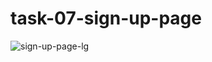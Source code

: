 # task-07-sign-up-page
 
![sign-up-page-lg](https://github.com/adibmansuri511/task-07-sign-up-page/assets/135020831/9359dc32-672c-490e-9f78-c421b949a668)
